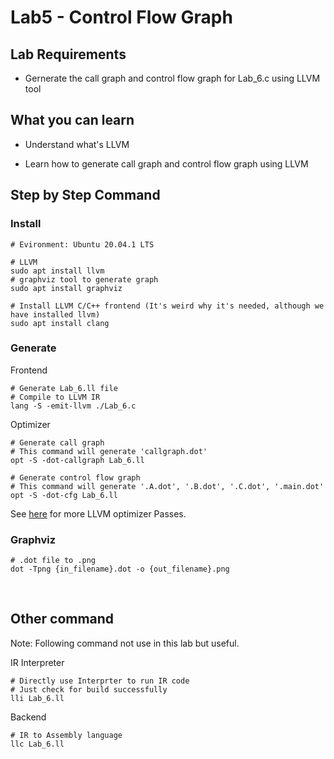 # Lab5 - Control Flow Graph

## Lab Requirements
- Gernerate the call graph and control flow graph for Lab_6.c using LLVM tool

## What you can learn
- Understand what's LLVM

- Learn how to generate call graph and control flow graph using LLVM

## Step by Step Command 

### Install 
```
# Evironment: Ubuntu 20.04.1 LTS

# LLVM
sudo apt install llvm
# graphviz tool to generate graph
sudo apt install graphviz

# Install LLVM C/C++ frontend (It's weird why it's needed, although we have installed llvm)
sudo apt install clang
```

### Generate
Frontend
```
# Generate Lab_6.ll file 
# Compile to LLVM IR
lang -S -emit-llvm ./Lab_6.c
```


Optimizer
```
# Generate call graph 
# This command will generate 'callgraph.dot'
opt -S -dot-callgraph Lab_6.ll

# Generate control flow graph 
# This command will generate '.A.dot', '.B.dot', '.C.dot', '.main.dot'
opt -S -dot-cfg Lab_6.ll
```
See [here](https://llvm.org/docs/Passes.html) for more LLVM optimizer Passes.

### Graphviz
```
# .dot file to .png
dot -Tpng {in_filename}.dot -o {out_filename}.png
```

<br/>

## Other command
Note: Following command not use in this lab but useful.

IR Interpreter
``` 
# Directly use Interprter to run IR code
# Just check for build successfully
lli Lab_6.ll
```

Backend
```
# IR to Assembly language
llc Lab_6.ll 
```





